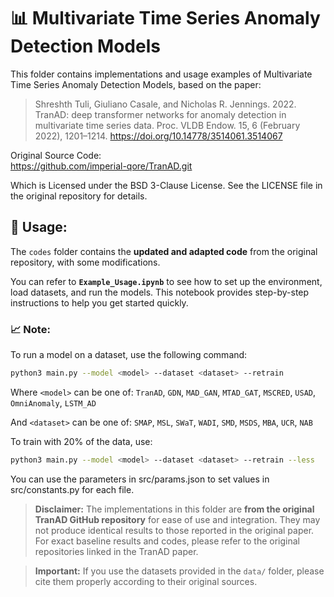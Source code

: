 # 📊 Multivariate Time Series Anomaly Detection Models
This folder contains implementations and usage examples of Multivariate Time Series Anomaly Detection Models, based on the paper:  
>  Shreshth Tuli, Giuliano Casale, and Nicholas R. Jennings. 2022. TranAD: deep transformer networks for anomaly detection in multivariate time series data. Proc. VLDB Endow. 15, 6 (February 2022), 1201–1214. https://doi.org/10.14778/3514061.3514067

Original Source Code:  
https://github.com/imperial-qore/TranAD.git

Which is Licensed under the BSD 3-Clause License. See the LICENSE file in the original repository for details.



## 📌 Usage:
The `codes` folder contains the **updated and adapted code** from the original repository, with some modifications.

You can refer to **`Example_Usage.ipynb`** to see how to set up the environment, load datasets, and run the models. This notebook provides step-by-step instructions to help you get started quickly.

### 📈 Note:
To run a model on a dataset, use the following command:
```bash
python3 main.py --model <model> --dataset <dataset> --retrain
```

Where `<model>` can be one of:
`TranAD`, `GDN`, `MAD_GAN`, `MTAD_GAT`, `MSCRED`, `USAD`, `OmniAnomaly`, `LSTM_AD`

And `<dataset>` can be one of:
`SMAP`, `MSL`, `SWaT`, `WADI`, `SMD`, `MSDS`, `MBA`, `UCR`, `NAB`

To train with 20% of the data, use:
```bash
python3 main.py --model <model> --dataset <dataset> --retrain --less
```

You can use the parameters in src/params.json to set values in src/constants.py for each file.

>  **Disclaimer:** The implementations in this folder are **from the original TranAD GitHub repository** for ease of use and integration. They may not produce identical results to those reported in the original paper. For exact baseline results and codes, please refer to the original repositories linked in the TranAD paper.


>  **Important:** If you use the datasets provided in the `data/` folder, please cite them properly according to their original sources.


